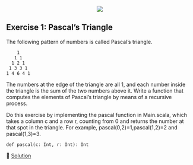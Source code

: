 <p align="center">
	<img src="https://upload.wikimedia.org/wikipedia/en/8/85/Scala_logo.png">
</p>

## Exercise 1: Pascal’s Triangle

The following pattern of numbers is called Pascal’s triangle.

````
    1
   1 1
  1 2 1
 1 3 3 1
1 4 6 4 1
````

The numbers at the edge of the triangle are all 1, and each number inside the triangle is the sum of the two numbers above it. Write a function that computes the elements of Pascal’s triangle by means of a recursive process.

Do this exercise by implementing the pascal function in Main.scala, which takes a column c and a row r, counting from 0 and returns the number at that spot in the triangle. For example, pascal(0,2)=1,pascal(1,2)=2 and pascal(1,3)=3.

````
def pascal(c: Int, r: Int): Int
````

:moyai: [Solution](/src/main/scala/Excercice1.scala) 